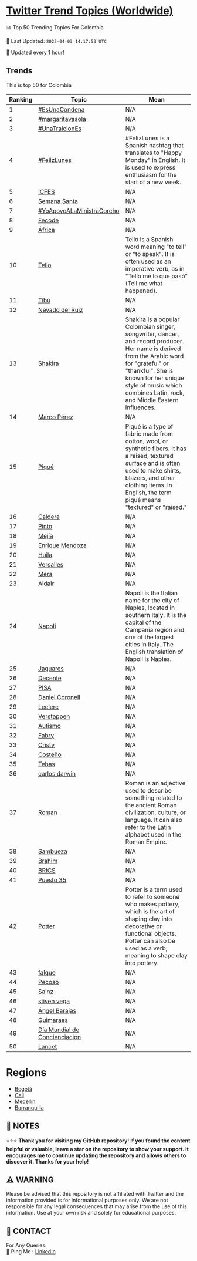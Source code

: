 [Twitter Trend Topics (Worldwide)](https://github.com/ErcinDedeoglu/Twitter-Trend-Topics)
==========


📊 Top 50 Trending Topics For Colombia

📆 Last Updated: `2023-04-03 14:17:53 UTC`

🔧 Updated every 1 hour!


## Trends

This is top 50 for Colombia

| Ranking | Topic | Mean |
| ------- | ------------ | ------------ |
| 1 | [#EsUnaCondena](http://twitter.com/search?q=%23EsUnaCondena) | N/A |
| 2 | [#margaritavasola](http://twitter.com/search?q=%23margaritavasola) | N/A |
| 3 | [#UnaTraicionEs](http://twitter.com/search?q=%23UnaTraicionEs) | N/A |
| 4 | [#FelizLunes](http://twitter.com/search?q=%23FelizLunes) | #FelizLunes is a Spanish hashtag that translates to "Happy Monday" in English. It is used to express enthusiasm for the start of a new week. |
| 5 | [ICFES](http://twitter.com/search?q=ICFES) | N/A |
| 6 | [Semana Santa](http://twitter.com/search?q=Semana+Santa) | N/A |
| 7 | [#YoApoyoALaMinistraCorcho](http://twitter.com/search?q=%23YoApoyoALaMinistraCorcho) | N/A |
| 8 | [Fecode](http://twitter.com/search?q=Fecode) | N/A |
| 9 | [África](http://twitter.com/search?q=%c3%81frica) | N/A |
| 10 | [Tello](http://twitter.com/search?q=Tello) | Tello is a Spanish word meaning "to tell" or "to speak". It is often used as an imperative verb, as in "Tello me lo que pasó" (Tell me what happened). |
| 11 | [Tibú](http://twitter.com/search?q=Tib%c3%ba) | N/A |
| 12 | [Nevado del Ruiz](http://twitter.com/search?q=Nevado+del+Ruiz) | N/A |
| 13 | [Shakira](http://twitter.com/search?q=Shakira) | Shakira is a popular Colombian singer, songwriter, dancer, and record producer. Her name is derived from the Arabic word for "grateful" or "thankful". She is known for her unique style of music which combines Latin, rock, and Middle Eastern influences. |
| 14 | [Marco Pérez](http://twitter.com/search?q=Marco+P%c3%a9rez) | N/A |
| 15 | [Piqué](http://twitter.com/search?q=Piqu%c3%a9) | Piqué is a type of fabric made from cotton, wool, or synthetic fibers. It has a raised, textured surface and is often used to make shirts, blazers, and other clothing items. In English, the term piqué means "textured" or "raised." |
| 16 | [Caldera](http://twitter.com/search?q=Caldera) | N/A |
| 17 | [Pinto](http://twitter.com/search?q=Pinto) | N/A |
| 18 | [Mejía](http://twitter.com/search?q=Mej%c3%ada) | N/A |
| 19 | [Enrique Mendoza](http://twitter.com/search?q=Enrique+Mendoza) | N/A |
| 20 | [Huila](http://twitter.com/search?q=Huila) | N/A |
| 21 | [Versalles](http://twitter.com/search?q=Versalles) | N/A |
| 22 | [Mera](http://twitter.com/search?q=Mera) | N/A |
| 23 | [Aldair](http://twitter.com/search?q=Aldair) | N/A |
| 24 | [Napoli](http://twitter.com/search?q=Napoli) | Napoli is the Italian name for the city of Naples, located in southern Italy. It is the capital of the Campania region and one of the largest cities in Italy. The English translation of Napoli is Naples. |
| 25 | [Jaguares](http://twitter.com/search?q=Jaguares) | N/A |
| 26 | [Decente](http://twitter.com/search?q=Decente) | N/A |
| 27 | [PISA](http://twitter.com/search?q=PISA) | N/A |
| 28 | [Daniel Coronell](http://twitter.com/search?q=Daniel+Coronell) | N/A |
| 29 | [Leclerc](http://twitter.com/search?q=Leclerc) | N/A |
| 30 | [Verstappen](http://twitter.com/search?q=Verstappen) | N/A |
| 31 | [Autismo](http://twitter.com/search?q=Autismo) | N/A |
| 32 | [Fabry](http://twitter.com/search?q=Fabry) | N/A |
| 33 | [Cristy](http://twitter.com/search?q=Cristy) | N/A |
| 34 | [Costeño](http://twitter.com/search?q=Coste%c3%b1o) | N/A |
| 35 | [Tebas](http://twitter.com/search?q=Tebas) | N/A |
| 36 | [carlos darwin](http://twitter.com/search?q=carlos+darwin) | N/A |
| 37 | [Roman](http://twitter.com/search?q=Roman) | Roman is an adjective used to describe something related to the ancient Roman civilization, culture, or language. It can also refer to the Latin alphabet used in the Roman Empire. |
| 38 | [Sambueza](http://twitter.com/search?q=Sambueza) | N/A |
| 39 | [Brahim](http://twitter.com/search?q=Brahim) | N/A |
| 40 | [BRICS](http://twitter.com/search?q=BRICS) | N/A |
| 41 | [Puesto 35](http://twitter.com/search?q=Puesto+35) | N/A |
| 42 | [Potter](http://twitter.com/search?q=Potter) | Potter is a term used to refer to someone who makes pottery, which is the art of shaping clay into decorative or functional objects. Potter can also be used as a verb, meaning to shape clay into pottery. |
| 43 | [falque](http://twitter.com/search?q=falque) | N/A |
| 44 | [Pecoso](http://twitter.com/search?q=Pecoso) | N/A |
| 45 | [Sainz](http://twitter.com/search?q=Sainz) | N/A |
| 46 | [stiven vega](http://twitter.com/search?q=stiven+vega) | N/A |
| 47 | [Ángel Barajas](http://twitter.com/search?q=%c3%81ngel+Barajas) | N/A |
| 48 | [Guimaraes](http://twitter.com/search?q=Guimaraes) | N/A |
| 49 | [Día Mundial de Concienciación](http://twitter.com/search?q=D%c3%ada+Mundial+de+Concienciaci%c3%b3n) | N/A |
| 50 | [Lancet](http://twitter.com/search?q=Lancet) | N/A |



# Regions

* [Bogotá](</Colombia/Bogotá.md>)
* [Cali](</Colombia/Cali.md>)
* [Medellín](</Colombia/Medellín.md>)
* [Barranquilla](</Colombia/Barranquilla.md>)



## 📝 NOTES

⭐⭐⭐ **Thank you for visiting my GitHub repository! If you found the content helpful or valuable, leave a star on the repository to show your support. It encourages me to continue updating the repository and allows others to discover it. Thanks for your help!**


## ⚠️ WARNING

Please be advised that this repository is not affiliated with Twitter and the information provided is for informational purposes only. We are not responsible for any legal consequences that may arise from the use of this information. Use at your own risk and solely for educational purposes.


## 📨 CONTACT

 For Any Queries:  
            🏓 Ping Me : [LinkedIn](https://www.linkedin.com/in/ercindedeoglu/)
